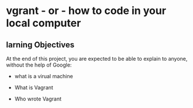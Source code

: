 # vgrant - or - how to code in your local computer

## larning Objectives

At the end of this project, you are expected to be able to explain to anyone, without the help of Google:

* what is a virual machine

* What is Vagrant

* Who wrote Vagrant
